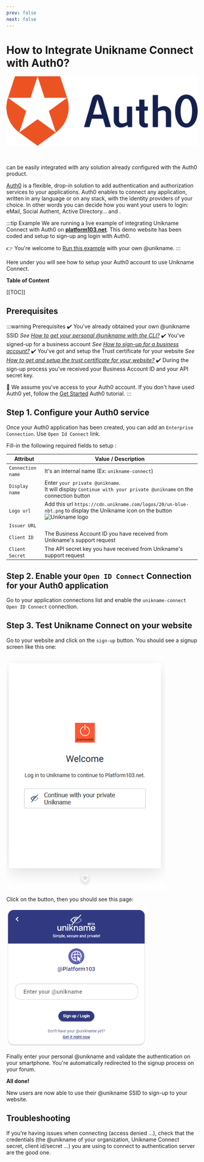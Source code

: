 ```yaml
---
prev: false
next: false
---
```


# How to Integrate Unikname Connect with Auth0?

<hpicture noshadow>![Auth0](./auth0-logo-full.png)</hpicture>

<br/>

<brand name="UNC"/> can be easily integrated with any solution already configured with the Auth0 product. 

[Auth0](https://auth0.com) is a flexible, drop-in solution to add authentication and authorization services to your applications. Auth0 enables to connect any application, written in any language or on any stack, with the identity providers of your choice.
In other words you can decide how you want your users to login: eMail, Social Authent, Active Directory... and <brand name="UNC"/>.

:::tip Example
We are running a live example of integrating Unikname Connect with Auth0 on [**platform103.net**](https://www.platform103.net).
This demo website has been coded and setup to sign-up ang login with Auth0.

👉 You're welcome to [Run this example](https://www.platform103.net) with your own @unikname.
:::

Here under you will see how to setup your Auth0 account to use Unikname Connect.

**Table of Content**

[[TOC]]

<hseparator/>

## Prerequisites

:::warning Prerequisites
:heavy_check_mark: You've already obtained your own @unikname SSID
<hbox>_See [How to get your personal @unikname with the CLI?](./howto-get-my-unikname-via-cli)_</hbox>
:heavy_check_mark: You've signed-up for a business account
<hbox>_See [How to sign-up for a business account?](./howto-signup-business-account)_</hbox>
:heavy_check_mark: You've got and setup the Trust certificate for your website
<hbox>_See [How to get and setup the trust certificate for your website?](./howto-get-unikname-trust-certificate-organization)_</hbox>
:heavy_check_mark: During the sign-up process you've received your Business Account ID and your API secret key.

:book: We assume you've access to your Auth0 account.
<hbox>If you don't have used Auth0 yet, follow the [Get Started](https://auth0.com/docs/quickstarts) Auth0 tutorial.</hbox>
:::

## Step 1. Configure your Auth0 service

Once your Auth0 application has been created, you can add an `Enterprise Connection`. Use `Open Id Connect` link.

Fill-in the following required fields to setup <brand name="UNC"/>: 

| Attribut | Value / Description |
|--------|-----------|
| `Connection name` | It's an internal name (Ex: `unikname-connect`) |
| `Display name` | Enter `your private @unikname`.<br/>It will display `Continue with your private @unikname` on the connection button |
| `Logo url` | Add this url `https://cdn.unikname.com/logos/20/un-blue-nbt.png` to display the Unikname icon on the button ![Unikname logo](https://cdn.unikname.com/logos/20/un-blue-nbt.png) |
| `Issuer URL` | <UncServerUrl/> |
| `Client ID` | The Business Account ID you have received from Unikname's support request |
| `Client Secret` | The API secret key you have received from Unikname's support request |

## Step 2. Enable your `Open ID Connect` Connection for your Auth0 application

Go to your application connections list and enable the `unikname-connect` `Open ID Connect` connection.

## Step 3. Test Unikname Connect on your website

Go to your website and click on the `sign-up` button. You should see a signup screen like this one:

<hpicture noshadow>![Auth0 with Unikname Connect](./auth0-login-screen-with-unc.png)</hpicture>

Click on the button, then you should see this page:

<hpicture noshadow>![enter-your-unikname](./unc-enter-unikname-platform103.png)</hpicture>

Finally enter your personal @unikname and validate the authentication on your smartphone. You're automatically redirected to the signup process on your forum.

**All done!**

New users are now able to use their @unikname SSID to sign-up to your website.

<hseparator/>

## Troubleshooting

If you’re having issues when connecting (access denied ...), check that the credentials (the @unikname of your organization, Unikname Connect secret, client id/secret ...) you are using to connect to <brand name="UNC"/> authentication server are the good one.

